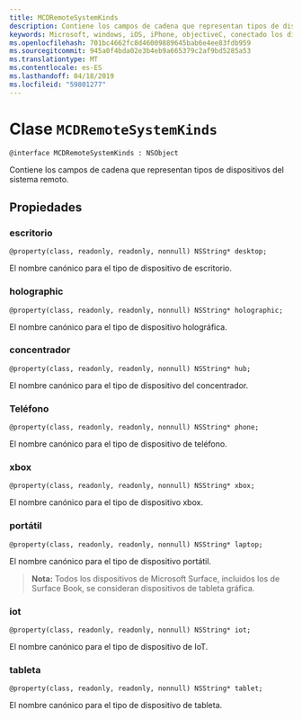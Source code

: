 ```yaml
---
title: MCDRemoteSystemKinds
description: Contiene los campos de cadena que representan tipos de dispositivos del sistema remoto.
keywords: Microsoft, windows, iOS, iPhone, objectiveC, conectado los dispositivos, proyecto Roma
ms.openlocfilehash: 701bc4662fc8d46009889645bab6e4ee83fdb959
ms.sourcegitcommit: 945a0f4bda02e3b4eb9a665379c2af9bd5285a53
ms.translationtype: MT
ms.contentlocale: es-ES
ms.lasthandoff: 04/18/2019
ms.locfileid: "59801277"
---
```

# <a name="class-mcdremotesystemkinds"></a>Clase `MCDRemoteSystemKinds` 

```
@interface MCDRemoteSystemKinds : NSObject
```

Contiene los campos de cadena que representan tipos de dispositivos del sistema remoto.

## <a name="properties"></a>Propiedades

### <a name="desktop"></a>escritorio
`@property(class, readonly, readonly, nonnull) NSString* desktop;`

El nombre canónico para el tipo de dispositivo de escritorio.

### <a name="holographic"></a>holographic
`@property(class, readonly, readonly, nonnull) NSString* holographic;`

El nombre canónico para el tipo de dispositivo holográfica.

### <a name="hub"></a>concentrador
`@property(class, readonly, readonly, nonnull) NSString* hub;`

El nombre canónico para el tipo de dispositivo del concentrador.

### <a name="phone"></a>Teléfono
`@property(class, readonly, readonly, nonnull) NSString* phone;`

El nombre canónico para el tipo de dispositivo de teléfono.

### <a name="xbox"></a>xbox
`@property(class, readonly, readonly, nonnull) NSString* xbox;`

El nombre canónico para el tipo de dispositivo xbox.

### <a name="laptop"></a>portátil
`@property(class, readonly, readonly, nonnull) NSString* laptop;`

El nombre canónico para el tipo de dispositivo portátil.

> **Nota:** Todos los dispositivos de Microsoft Surface, incluidos los de Surface Book, se consideran dispositivos de tableta gráfica.

### <a name="iot"></a>iot
`@property(class, readonly, readonly, nonnull) NSString* iot;`

El nombre canónico para el tipo de dispositivo de IoT.

### <a name="tablet"></a>tableta
`@property(class, readonly, readonly, nonnull) NSString* tablet;`

El nombre canónico para el tipo de dispositivo de tableta.
